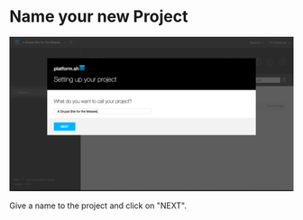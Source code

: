 # Name your new Project

![Platform Bot Order Complete](/images/01-setting-up-your-project-name-drupal.png)

Give a name to the project and click on "NEXT".